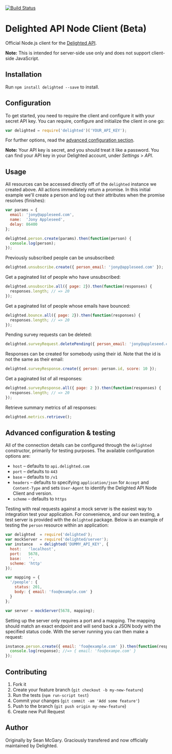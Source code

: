[![Build Status](https://img.shields.io/travis/delighted/delighted-node.svg)](https://travis-ci.org/delighted/delighted-node)

# Delighted API Node Client (Beta)

Official Node.js client for the [Delighted API](https://delighted.com/docs/api).

**Note:** This is intended for server-side use only and does not support client-side JavaScript.

## Installation

Run `npm install delighted --save` to install.

## Configuration

To get started, you need to require the client and configure it with your secret API key. You can require, configure and initialize the client in one go:

```javascript
var delighted = require('delighted')('YOUR_API_KEY');
```

For further options, read the [advanced configuration section](#advanced-configuration).

**Note:** Your API key is secret, and you should treat it like a password. You can find your API key in your Delighted account, under *Settings* > *API*.

## Usage

All resources can be accessed directly off of the `delighted` instance we created above. All actions immediately return a promise. In this initial example we'll create a person and log out their attributes when the promise resolves (finishes):

```javascript
var params = {
  email: 'jony@appleseed.com',
  name:  'Jony Appleseed',
  delay: 86400
};

delighted.person.create(params).then(function(person) {
  console.log(person);
});
```

Previously subscribed people can be unsubscribed:

```javascript
delighted.unsubscribe.create({ person_email: 'jony@appleseed.com' });
```

Get a paginated list of people who have unsubscribed:

```javascript
delighted.unsubscribe.all({ page: 2}).then(function(responses) {
  responses.length; // => 20
});
```

Get a paginated list of people whose emails have bounced:

```javascript
delighted.bounce.all({ page: 2}).then(function(responses) {
  responses.length; // => 20
});
```

Pending survey requests can be deleted:

```javascript
delighted.surveyRequest.deletePending({ person_email: 'jony@appleseed.com' });
```

Responses can be created for somebody using their id. Note that the id is not the same as their email:

```javascript
delighted.surveyResponse.create({ person: person.id, score: 10 });
```

Get a paginated list of all responses:

```javascript
delighted.surveyResponse.all({ page: 2 }).then(function(responses) {
  responses.length; // => 20
});
```

Retrieve summary metrics of all responses:

```javascript
delighted.metrics.retrieve();
```

## <a name="advanced-configuration"></a> Advanced configuration & testing

All of the connection details can be configured through the `delighted` constructor, primarily for testing purposes. The available configuration options are:

* `host` – defaults to `api.delighted.com`
* `port` – defaults to `443`
* `base` – defaults to `/v1`
* `headers` – defaults to specifying `application/json` for `Accept` and `Content-Type` and sets `User-Agent` to identify the Delighted API Node Client and version.
* `scheme` – defaults to `https`

Testing with real requests against a mock server is the easiest way to integration test your application. For convenience, and our own testing, a test server is provided with the `delighted` package. Below is an example of testing the `person` resource within an application:

```javascript
var delighted  = require('delighted');
var mockServer = require('delighted/server');
var instance   = delighted('DUMMY_API_KEY', {
  host:   'localhost',
  port:   5678,
  base:   '',
  scheme: 'http'
});

var mapping = {
  '/people': {
    status: 201,
    body: { email: 'foo@example.com' }
  }
};

var server = mockServer(5678, mapping);
```

Setting up the server only requires a port and a mapping. The mapping should match an exact endpoint and will send back a JSON body with the specified status code. With the server running you can then make a request:

```javascript
instance.person.create({ email: 'foo@example.com' }).then(function(response) {
  console.log(response); //=> { email: 'foo@exampe.com' }
});
```

## Contributing

1. Fork it
2. Create your feature branch (`git checkout -b my-new-feature`)
3. Run the tests (`npm run-script test`)
4. Commit your changes (`git commit -am 'Add some feature'`)
5. Push to the branch (`git push origin my-new-feature`)
6. Create new Pull Request

## Author

Originally by Sean McGary. Graciously transfered and now officially maintained by Delighted.
